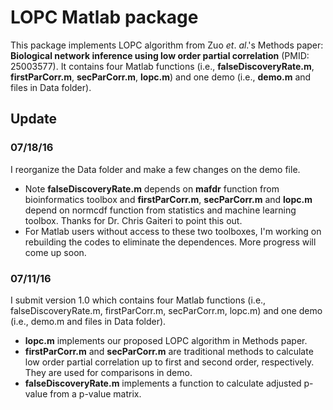 # LOPC Matlab package

This package implements LOPC algorithm from Zuo *et*. *al*.'s Methods paper: **Biological network inference using low order partial correlation** (PMID: 25003577). It contains four Matlab functions (i.e., **falseDiscoveryRate.m**, **firstParCorr.m**, **secParCorr.m**, **lopc.m**) and one demo (i.e., **demo.m** and files in Data folder). 

## Update

### 07/18/16

I reorganize the Data folder and make a few changes on the demo file. 

* Note **falseDiscoveryRate.m** depends on **mafdr** function from bioinformatics toolbox and **firstParCorr.m**, **secParCorr.m** and **lopc.m** depend on normcdf function from statistics and machine learning toolbox. Thanks for Dr. Chris Gaiteri to point this out. 
* For Matlab users without access to these two toolboxes, I'm working on rebuilding the codes to eliminate the dependences. More progress will come up soon.

### 07/11/16 

I submit version 1.0 which contains four Matlab functions (i.e., falseDiscoveryRate.m, firstParCorr.m, secParCorr.m, lopc.m) and one demo (i.e., demo.m and files in Data folder). 

* **lopc.m** implements our proposed LOPC algorithm in Methods paper.
* **firstParCorr.m** and **secParCorr.m** are traditional methods to calculate low order partial correlation up to first and second order, respectively. They are used for comparisons in demo. 
* **falseDiscoveryRate.m** implements a function to calculate adjusted p-value from a p-value matrix.




